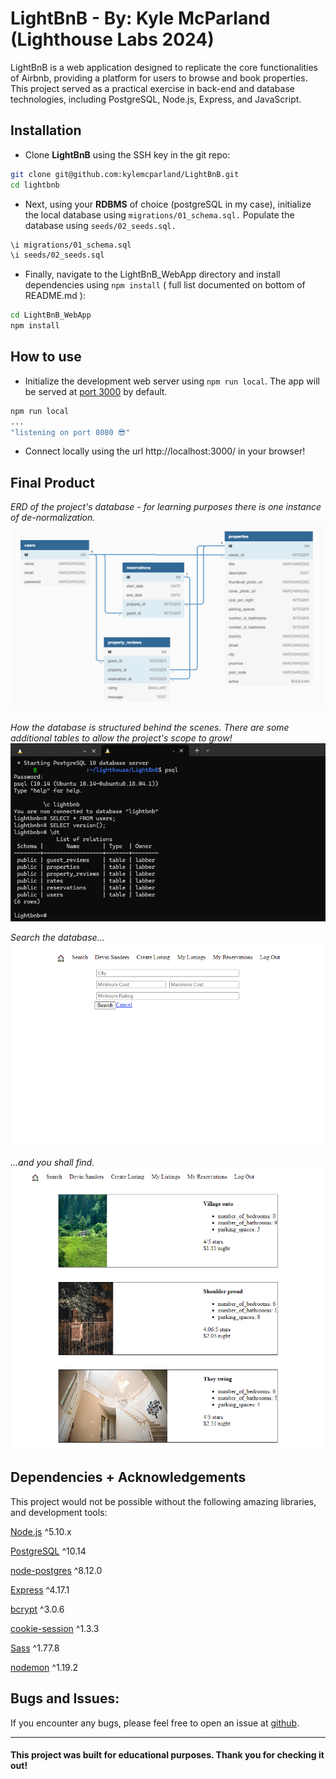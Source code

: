 # LightBnB - By: Kyle McParland (Lighthouse Labs 2024)

LightBnB is a web application designed to replicate the core functionalities of Airbnb, providing a platform for users to browse and book properties. This project served as a practical exercise in back-end and database technologies, including PostgreSQL, Node.js, Express, and JavaScript.

## Installation

- Clone **LightBnB** using the SSH key in the git repo:

```bash
git clone git@github.com:kylemcparland/LightBnB.git
cd lightbnb
```

- Next, using your **RDBMS** of choice (postgreSQL in my case), initialize the local database using `migrations/01_schema.sql.` Populate the database using `seeds/02_seeds.sql.`

```bash
\i migrations/01_schema.sql
\i seeds/02_seeds.sql
```

- Finally, navigate to the LightBnB_WebApp directory and install dependencies using `npm install` ( full list documented on bottom of README.md ):

```bash
cd LightBnB_WebApp
npm install
```

## How to use
- Initialize the development web server using `npm run local`. The app will be served at [port 3000](http://localhost:3000/) by default.
```bash
npm run local
...
"listening on port 8080 😎"
```
- Connect locally using the url http://localhost:3000/ in your browser!

## Final Product

_ERD of the project's database - for learning purposes there is one instance of de-normalization._
!["Screenshot of the database ERD"](https://raw.githubusercontent.com/kylemcparland/LightBnB/main/screenshots/lightbnb1.png "Screenshot of the database ERD")

_How the database is structured behind the scenes. There are some additional tables to allow the project's scope to grow!_
!["Screenshot of the database tables in PSQL"](https://raw.githubusercontent.com/kylemcparland/LightBnB/main/screenshots/lightbnb4.png "Screenshot of the database tables in PSQL")

_Search the database..._
!["Screenshot of the front-end of LightBnB - search"](https://raw.githubusercontent.com/kylemcparland/LightBnB/main/screenshots/lightbnb2n.png "Screenshot of the front-end of LightBnB - search")

_...and you shall find._
!["Screenshot of the front-end of LightBnB - property listings"](https://raw.githubusercontent.com/kylemcparland/LightBnB/main/screenshots/lightbnb3.png "Screenshot of the front-end of LightBnB - property listings")

## Dependencies + Acknowledgements
This project would not be possible without the following amazing libraries, and development tools:

[Node.js](https://nodejs.org/en/download/package-manager) ^5.10.x

[PostgreSQL](https://www.postgresql.org/) ^10.14

[node-postgres](https://node-postgres.com/) ^8.12.0

[Express](https://expressjs.com/) ^4.17.1

[bcrypt](https://www.npmjs.com/package/bcrypt) ^3.0.6

[cookie-session](https://www.npmjs.com/package/cookie-session?activeTab=readme) ^1.3.3

[Sass](https://www.npmjs.com/package/sass) ^1.77.8

[nodemon](https://www.npmjs.com/package/nodemon) ^1.19.2


## Bugs and Issues:
If you encounter any bugs, please feel free to open an issue at [github](https://github.com/kylemcparland/LightBnB/issues).

---

#### This project was built for educational purposes. Thank you for checking it out!